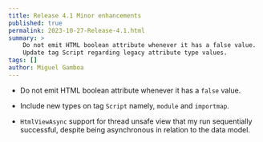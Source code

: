 ```yaml
---
title: Release 4.1 Minor enhancements
published: true
permalink: 2023-10-27-Release-4.1.html
summary: >
    Do not emit HTML boolean attribute whenever it has a false value. 
    Update tag Script regarding legacy attribute type values.
tags: []
author: Miguel Gamboa  
---
```


* Do not emit HTML boolean attribute whenever it has a `false` value. 

* Include new types on tag `Script` namely, `module` and `importmap`.

* `HtmlViewAsync` support for thread unsafe view that my run sequentially successful, despite being asynchronous in relation to the data model.

